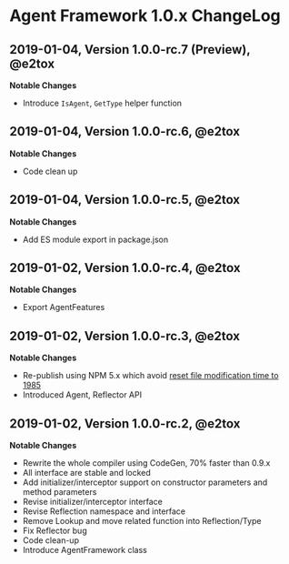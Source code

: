 # Agent Framework 1.0.x ChangeLog

## 2019-01-04, Version 1.0.0-rc.7 (Preview), @e2tox

**Notable Changes**

- Introduce `IsAgent`, `GetType` helper function

## 2019-01-04, Version 1.0.0-rc.6, @e2tox

**Notable Changes**

- Code clean up

## 2019-01-04, Version 1.0.0-rc.5, @e2tox

**Notable Changes**

- Add ES module export in package.json

## 2019-01-02, Version 1.0.0-rc.4, @e2tox

**Notable Changes**

- Export AgentFeatures

## 2019-01-02, Version 1.0.0-rc.3, @e2tox

**Notable Changes**

- Re-publish using NPM 5.x which avoid [reset file modification time to 1985](https://github.com/npm/npm/issues/20439)
- Introduced Agent, Reflector API

## 2019-01-02, Version 1.0.0-rc.2, @e2tox

**Notable Changes**

- Rewrite the whole compiler using CodeGen, 70% faster than 0.9.x
- All interface are stable and locked
- Add initializer/interceptor support on constructor parameters and method parameters
- Revise initializer/interceptor interface
- Revise Reflection namespace and interface
- Remove Lookup and move related function into Reflection/Type
- Fix Reflector bug
- Code clean-up
- Introduce AgentFramework class
